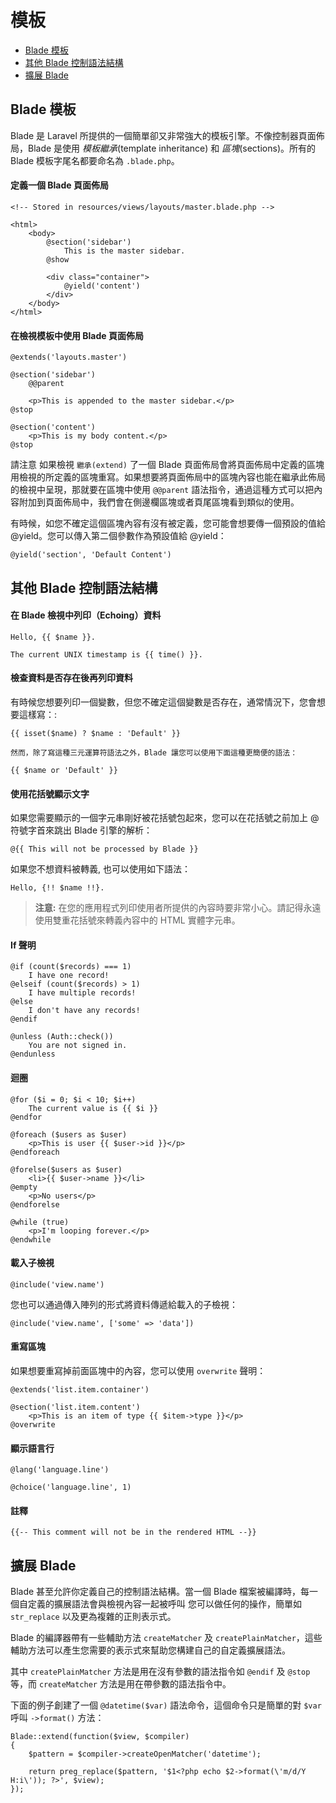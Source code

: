 # 模板

- [Blade 模板](#blade-templating)
- [其他 Blade 控制語法結構](#other-blade-control-structures)
- [擴展 Blade](#extending-blade)

<a name="blade-templating"></a>
## Blade 模板

Blade 是 Laravel 所提供的一個簡單卻又非常強大的模板引擎。不像控制器頁面佈局，Blade 是使用 _模板繼承_(template inheritance) 和 _區塊_(sections)。所有的 Blade 模板字尾名都要命名為 `.blade.php`。

#### 定義一個 Blade 頁面佈局

	<!-- Stored in resources/views/layouts/master.blade.php -->

	<html>
		<body>
			@section('sidebar')
				This is the master sidebar.
			@show

			<div class="container">
				@yield('content')
			</div>
		</body>
	</html>

#### 在檢視模板中使用 Blade 頁面佈局

	@extends('layouts.master')

	@section('sidebar')
		@@parent

		<p>This is appended to the master sidebar.</p>
	@stop

	@section('content')
		<p>This is my body content.</p>
	@stop

請注意 如果檢視 `繼承(extend)` 了一個 Blade 頁面佈局會將頁面佈局中定義的區塊用檢視的所定義的區塊重寫。如果想要將頁面佈局中的區塊內容也能在繼承此佈局的檢視中呈現，那就要在區塊中使用 `@@parent` 語法指令，通過這種方式可以把內容附加到頁面佈局中，我們會在側邊欄區塊或者頁尾區塊看到類似的使用。

有時候，如您不確定這個區塊內容有沒有被定義，您可能會想要傳一個預設的值給 @yield。您可以傳入第二個參數作為預設值給 @yield：

	@yield('section', 'Default Content')

<a name="other-blade-control-structures"></a>
## 其他 Blade 控制語法結構

#### 在 Blade 檢視中列印（Echoing）資料

	Hello, {{ $name }}.

	The current UNIX timestamp is {{ time() }}.

#### 檢查資料是否存在後再列印資料

有時候您想要列印一個變數，但您不確定這個變數是否存在，通常情況下，您會想要這樣寫：:

	{{ isset($name) ? $name : 'Default' }}

	然而，除了寫這種三元運算符語法之外，Blade 讓您可以使用下面這種更簡便的語法：

	{{ $name or 'Default' }}

#### 使用花括號顯示文字

如果您需要顯示的一個字元串剛好被花括號包起來，您可以在花括號之前加上 @ 符號字首來跳出 Blade 引擎的解析：

	@{{ This will not be processed by Blade }}

如果您不想資料被轉義, 也可以使用如下語法：

	Hello, {!! $name !!}.

> **注意:** 在您的應用程式列印使用者所提供的內容時要非常小心。請記得永遠使用雙重花括號來轉義內容中的 HTML 實體字元串。

#### If 聲明

	@if (count($records) === 1)
		I have one record!
	@elseif (count($records) > 1)
		I have multiple records!
	@else
		I don't have any records!
	@endif

	@unless (Auth::check())
		You are not signed in.
	@endunless

#### 迴圈

	@for ($i = 0; $i < 10; $i++)
		The current value is {{ $i }}
	@endfor

	@foreach ($users as $user)
		<p>This is user {{ $user->id }}</p>
	@endforeach

	@forelse($users as $user)
	  	<li>{{ $user->name }}</li>
	@empty
	  	<p>No users</p>
	@endforelse

	@while (true)
		<p>I'm looping forever.</p>
	@endwhile

#### 載入子檢視

	@include('view.name')

您也可以通過傳入陣列的形式將資料傳遞給載入的子檢視：

	@include('view.name', ['some' => 'data'])

#### 重寫區塊

如果想要重寫掉前面區塊中的內容，您可以使用 `overwrite` 聲明：

	@extends('list.item.container')

	@section('list.item.content')
		<p>This is an item of type {{ $item->type }}</p>
	@overwrite

#### 顯示語言行

	@lang('language.line')

	@choice('language.line', 1)

#### 註釋

	{{-- This comment will not be in the rendered HTML --}}

<a name="extending-blade"></a>
## 擴展 Blade

Blade 甚至允許你定義自己的控制語法結構。當一個 Blade 檔案被編譯時，每一個自定義的擴展語法會與檢視內容一起被呼叫 您可以做任何的操作，簡單如 `str_replace` 以及更為複雜的正則表示式。

Blade 的編譯器帶有一些輔助方法 `createMatcher` 及 `createPlainMatcher`，這些輔助方法可以產生您需要的表示式來幫助您構建自己的自定義擴展語法。

其中 `createPlainMatcher` 方法是用在沒有參數的語法指令如 `@endif` 及 `@stop` 等，而 `createMatcher` 方法是用在帶參數的語法指令中。

下面的例子創建了一個 `@datetime($var)` 語法命令，這個命令只是簡單的對 `$var` 呼叫 `->format()` 方法：

	Blade::extend(function($view, $compiler)
	{
		$pattern = $compiler->createOpenMatcher('datetime');

		return preg_replace($pattern, '$1<?php echo $2->format(\'m/d/Y H:i\')); ?>', $view);
	});
